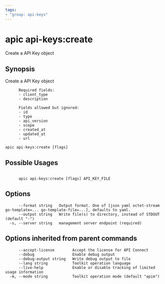 ```yaml
---
tags:
- "group: api-keys"
---
```

# apic api-keys:create

Create a API Key object

## Synopsis

Create a API Key object
          
          Required fields:
          - client_type
          - description
          
          Fields allowed but ignored:
          - id
          - type
          - api_version
          - scope
          - created_at
          - updated_at
          - url

```
apic api-keys:create [flags]
```

## Possible Usages

```

      apic api-keys:create [flags] API_KEY_FILE

```

## Options

```
      --format string   Output format. One of [json yaml octet-stream go-template=... go-template-file=...], defaults to yaml.
      --output string   Write file(s) to directory, instead of STDOUT (default "-")
  -s, --server string   management server endpoint (required)
```

## Options inherited from parent commands

```
      --accept-license        Accept the license for API Connect
      --debug                 Enable debug output
      --debug-output string   Write debug output to file
      --lang string           Toolkit operation language
      --live-help             Enable or disable tracking of limited usage information
  -m, --mode string           Toolkit operation mode (default "apim")
```
